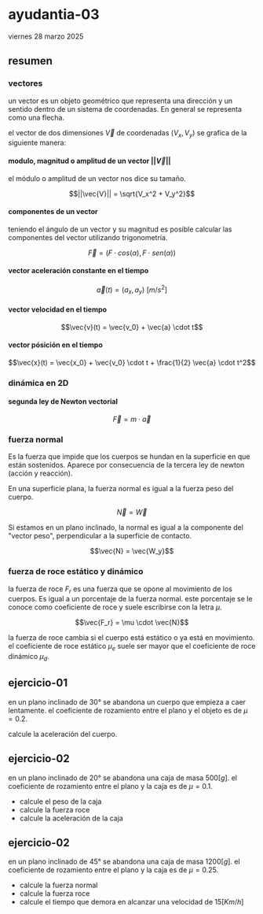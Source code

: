 # ayudantia-03
viernes 28 marzo 2025

## resumen

### vectores

un vector es un objeto geométrico que representa una dirección y un sentido dentro de un sistema de coordenadas. En general se representa como una flecha.

el vector de dos dimensiones $\vec{V}$ de coordenadas $(V_x, V_y)$ se grafica de la siguiente manera:


#### modulo, magnitud o amplitud de un vector $||\vec{V}||$

el módulo o amplitud de un vector nos dice su tamaño.

$$||\vec{V}|| = \sqrt{V_x^2 + V_y^2}$$

#### componentes de un vector

teniendo el ángulo de un vector y su magnitud es posible calcular las componentes del vector utilizando trigonometría.

$$\vec{F} = (F \cdot cos(\alpha), F \cdot sen(\alpha))$$


#### vector aceleración constante en el tiempo

$$\vec{a}(t) = (a_x, a_y) \ [m/s^2]$$

#### vector velocidad en el tiempo

$$\vec{v}(t) = \vec{v_0} + \vec{a} \cdot t$$

#### vector pósición en el tiempo

$$\vec{x}(t) = \vec{x_0} + \vec{v_0} \cdot t + \frac{1}{2} \vec{a} \cdot t^2$$

### dinámica en 2D

#### segunda ley de Newton vectorial

$$\vec{F} = m \cdot \vec{a}$$

### fuerza normal

Es la fuerza que impide que los cuerpos se hundan en la superficie en que están sostenidos. Aparece por consecuencia de la tercera ley de newton (acción y reacción).

En una superficie plana, la fuerza normal es igual a la fuerza peso del cuerpo.

$$\vec{N} = \vec{W}$$

Si estamos en un plano inclinado, la normal es igual a la componente del "vector peso", perpendicular a la superficie de contacto.

$$\vec{N} = \vec{W_y}$$

### fuerza de roce estático y dinámico

la fuerza de roce $F_r$ es una fuerza que se opone al movimiento de los cuerpos. Es igual a un porcentaje de la fuerza normal. este porcentaje se le conoce como coeficiente de roce y suele escribirse con la letra $\mu$.

$$\vec{F_r} = \mu \cdot \vec{N}$$

la fuerza de roce cambia si el cuerpo está estático o ya está en movimiento. el coeficiente de roce estático $\mu_e$ suele ser mayor que el coeficiente de roce dinámico $\mu_d$.

## ejercicio-01

en un plano inclinado de $30°$ se abandona un cuerpo que empieza a caer lentamente. el coeficiente de rozamiento entre el plano y el objeto es de $\mu = 0.2$.

calcule la aceleración del cuerpo.

## ejercicio-02

en un plano inclinado de $20°$ se abandona una caja de masa $500[g]$. el coeficiente de rozamiento entre el plano y la caja es de $\mu = 0.1$.

- calcule el peso de la caja
- calcule la fuerza roce
- calcule la aceleración de la caja


## ejercicio-02

en un plano inclinado de $45°$ se abandona una caja de masa $1200[g]$. el coeficiente de rozamiento entre el plano y la caja es de $\mu = 0.25$.

- calcule la fuerza normal
- calcule la fuerza roce
- calcule el tiempo que demora en alcanzar una velocidad de $15[Km/h]$
